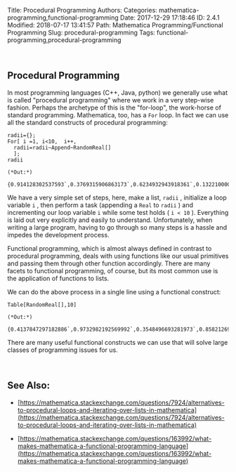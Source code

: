 Title: Procedural Programming
Authors: 
Categories: mathematica-programming,functional-programming
Date: 2017-12-29 17:18:46
ID: 2.4.1
Modified: 2018-07-17 13:41:57
Path: Mathematica Programming/Functional Programming
Slug: procedural-programming
Tags: functional-programming,procedural-programming

<a id="procedural-programming" style="width:0;height:0;margin:0;padding:0;">&zwnj;</a>

## Procedural Programming

In most programming languages (C++, Java, python) we generally use what is called "procedural programming" where we work in a very step-wise fashion. Perhaps the archetype of this is the "for-loop", the work-horse of standard programming. Mathematica, too, has a  ```For```  loop. In fact we can use all the standard constructs of procedural programming:

    radii={};
    For[ i =1, i<10,  i++,
      radii=radii~Append~RandomReal[]
      ];
    radii

    (*Out:*)
    
    {0.914128302537593`,0.3769315906863173`,0.6234932943918361`,0.1322100006893343`,0.1577628966678457`,0.016730303000478397`,0.17548676789547235`,0.8109969085084299`,0.20378370831071368`}

We have a very simple set of steps, here, make a list,  ```radii``` , initialize a loop variable  ```i``` , then perform a task (appending a  ```Real```  to  ```radii``` ) and incrementing our loop variable  ```i```  while some test holds ( ```i < 10``` ). Everything is laid out very explicitly and easily to understand. Unfortunately, when writing a large program, having to go through so many steps is a hassle and impedes the development process.

Functional programming, which is almost always defined in contrast to procedural programming, deals with using functions like our usual primitives and passing them through other function accordingly. There are many facets to functional programming, of course, but its most common use is the application of functions to lists.

We can do the above process in a single line using a functional construct:

    Table[RandomReal[],10]

    (*Out:*)
    
    {0.4137847297182886`,0.9732982192569992`,0.3548496693281973`,0.8582126960787808`,0.15420928011477764`,0.6816139288605962`,0.8404716895591711`,0.9679926345109562`,0.7314841013853948`,0.7997407311341189`}

There are many useful functional constructs we can use that will solve large classes of programming issues for us.

<a id="see-also" style="width:0;height:0;margin:0;padding:0;">&zwnj;</a>

## See Also:

* [https://mathematica.stackexchange.com/questions/7924/alternatives-to-procedural-loops-and-iterating-over-lists-in-mathematica](https://mathematica.stackexchange.com/questions/7924/alternatives-to-procedural-loops-and-iterating-over-lists-in-mathematica)

* [https://mathematica.stackexchange.com/questions/163992/what-makes-mathematica-a-functional-programming-language](https://mathematica.stackexchange.com/questions/163992/what-makes-mathematica-a-functional-programming-language)